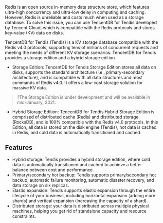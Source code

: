 
Redis is an open source in-memory data structure store, which features ultra-high concurrency and ultra-low delay in computing and caching. However, Redis is unreliable and costs much when used as a storage database. To solve this issue, you can use TencentDB for Tendis developed by Tencent Cloud, which is compatible with the Redis protocols and stores key-value (KV) data on disks.

TencentDB for Tendis (Tendis) is a KV storage database compatible with the Redis v4.0 protocols, supporting tens of millions of concurrent requests and meeting the needs of different KV storage scenarios. TencentDB for Tendis provides a storage edition and a hybrid storage edition.

- Storage Edition: TencentDB for Tendis Storage Edition stores all data on disks, supports the standard architecture (i.e., primary-secondary architecture), and is compatible with all data structures and most commands of Redis v4.0. It offers a low-cost storage solution for massive KV data.
>?The Storage Edition is under development and will be available in mid-January, 2021.
- Hybrid Storage Edition: TencentDB for Tendis Hybrid Storage Edition is comprised of distributed cache (Redis) and distributed storage (RocksDB), and is 100% compatible with the Redis v4.0 protocols. In this Edition, all data is stored on the disk engine (Tendis), hot data is cached in Redis, and cold data is automatically transitioned and cached.


## Features
- Hybrid storage: Tendis provides a hybrid storage edition, where cold data is automatically transitioned and cached to achieve a better balance between cost and performance.
- Primary/secondary hot backup: Tendis supports primary/secondary hot backup, automatic failure monitoring, automatic disaster recovery, and data storage on six replicas.
- Elastic expansion: Tendis supports elastic expansion through the entire lifecycle of your business, including horizontal expansion (adding more shards) and vertical expansion (increasing the capacity of a shard).
- Distributed storage: your data is distributed across multiple physical machines, helping you get rid of standalone capacity and resource constraints.

